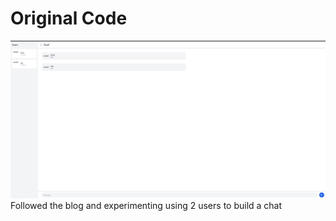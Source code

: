 # Original Code 
![image](images/image.png)
Followed the blog and experimenting using 2 users to build a chat

